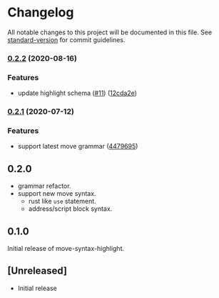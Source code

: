 # Changelog

All notable changes to this project will be documented in this file. See [standard-version](https://github.com/conventional-changelog/standard-version) for commit guidelines.

### [0.2.2](https://github.com/move-hub/move-syntax-highlight/compare/v0.2.1...v0.2.2) (2020-08-16)


### Features

* update highlight schema ([#11](https://github.com/move-hub/move-syntax-highlight/issues/11)) ([12cda2e](https://github.com/move-hub/move-syntax-highlight/commit/12cda2eaeb81f362afa50c0d64d9f54582c34bcc))

### [0.2.1](https://github.com/move-hub/move-syntax-highlight/compare/v0.2.0...v0.2.1) (2020-07-12)


### Features

* support latest move grammar ([4479695](https://github.com/move-hub/move-syntax-highlight/commit/4479695462d43e877cef40f3f17b2611e2e2bad7))

## 0.2.0

- grammar refactor.
- support new move syntax.
  - rust like `use` statement.
  - address/script block syntax.

## 0.1.0

Initial release of move-syntax-highlight.

## [Unreleased]

- Initial release